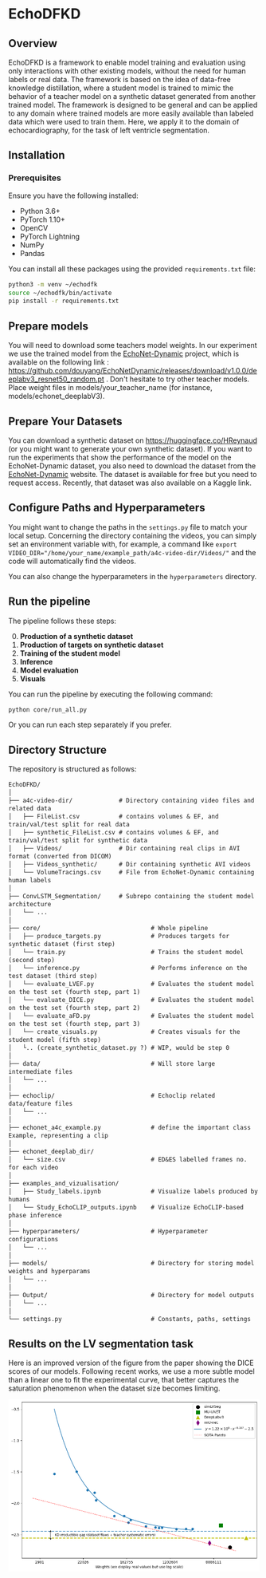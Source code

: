 # EchoDFKD

## Overview

EchoDFKD is a framework to enable model training and evaluation using only interactions with other existing models, without the need for human labels or real data. 
The framework is based on the idea of data-free knowledge distillation, where a student model is trained to mimic the behavior of a teacher model on a synthetic dataset generated from another trained model.
The framework is designed to be general and can be applied to any domain where trained models are more easily available than labeled data which were used to train them. Here, we apply it to the domain of echocardiography, for the task of left ventricle segmentation.

## Installation

### Prerequisites

Ensure you have the following installed:

- Python 3.6+
- PyTorch 1.10+
- OpenCV
- PyTorch Lightning
- NumPy
- Pandas

You can install all these packages using the provided `requirements.txt` file:

```bash
python3 -m venv ~/echodfk
source ~/echodfk/bin/activate
pip install -r requirements.txt
```

## Prepare models

You will need to download some teachers model weights.
In our experiment we use the trained model from the [EchoNet-Dynamic](https://echonet.github.io/dynamic/) project, which is available on the following link : https://github.com/douyang/EchoNetDynamic/releases/download/v1.0.0/deeplabv3_resnet50_random.pt .
Don't hesitate to try other teacher models.
Place weight files in models/your_teacher_name (for instance, models/echonet_deeplabV3).

## Prepare Your Datasets

You can download a synthetic dataset on https://huggingface.co/HReynaud (or you might want to generate your own synthetic dataset).
If you want to run the experiments that show the performance of the model on the EchoNet-Dynamic dataset, you also need to download the dataset from the [EchoNet-Dynamic](https://echonet.github.io/dynamic/) website. The dataset is available for free but you need to request access. Recently, that dataset was also available on a Kaggle link.


## Configure Paths and Hyperparameters

You might want to change the paths in the `settings.py` file to match your local setup. 
Concerning the directory containing the videos, you can simply set an environment variable with, for example, a command like `export VIDEO_DIR="/home/your_name/example_path/a4c-video-dir/Videos/"` and the code will automatically find the videos.

You can also change the hyperparameters in the `hyperparameters` directory.

## Run the pipeline

The pipeline follows these steps:

0. **Production of a synthetic dataset**
1. **Production of targets on synthetic dataset**
2. **Training of the student model**
3. **Inference**
4. **Model evaluation**
5. **Visuals**

You can run the pipeline by executing the following command:

```bash
python core/run_all.py
```
Or you can run each step separately if you prefer.

## Directory Structure

The repository is structured as follows:

```
EchoDFKD/
│
├── a4c-video-dir/             # Directory containing video files and related data
│   ├── FileList.csv           # contains volumes & EF, and train/val/test split for real data
│   ├── synthetic_FileList.csv # contains volumes & EF, and train/val/test split for synthetic data
│   ├── Videos/                # Dir containing real clips in AVI format (converted from DICOM)
│   ├── Videos_synthetic/      # Dir containing synthetic AVI videos
│   └── VolumeTracings.csv     # File from EchoNet-Dynamic containing human labels
│
├── ConvLSTM_Segmentation/     # Subrepo containing the student model architecture
│   └── ...
│
├── core/                               # Whole pipeline
│   ├── produce_targets.py              # Produces targets for synthetic dataset (first step)
│   └── train.py                        # Trains the student model (second step)
│   └── inference.py                    # Performs inference on the test dataset (third step)
│   └── evaluate_LVEF.py                # Evaluates the student model on the test set (fourth step, part 1)
│   └── evaluate_DICE.py                # Evaluates the student model on the test set (fourth step, part 2)
│   └── evaluate_aFD.py                 # Evaluates the student model on the test set (fourth step, part 3)
│   └── create_visuals.py               # Creates visuals for the student model (fifth step)
│   └.. (create_synthetic_dataset.py ?) # WIP, would be step 0
│
├── data/                               # Will store large intermediate files
│   └── ...
│
├── echoclip/                           # Echoclip related data/feature files
│   └── ...
│
├── echonet_a4c_example.py              # define the important class Example, representing a clip
│
├── echonet_deeplab_dir/
│   └── size.csv                        # ED&ES labelled frames no. for each video
│
├── examples_and_vizualisation/ 
│   ├── Study_labels.ipynb              # Visualize labels produced by humans
│   └── Study_EchoCLIP_outputs.ipynb    # Visualize EchoCLIP-based phase inference
│
├── hyperparameters/                    # Hyperparameter configurations
│   └── ...
│
├── models/                             # Directory for storing model weights and hyperparams
│   └── ...
│
├── Output/                             # Directory for model outputs
│   └── ...
│
└── settings.py                         # Constants, paths, settings
```
## Results on the LV segmentation task

Here is an improved version of the figure from the paper showing the DICE scores of our models. 
Following recent works, we use a more subtle model than a linear one to fit the experimental curve, that better captures the saturation phenomenon when the dataset size becomes limiting.

![Performance Segmentation](figure_perf_seg.png)